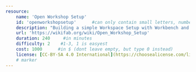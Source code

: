 ```yaml
---
resource:
    name: 'Open Workshop Setup'
    id: 'openworkshopsetup'      #can only contain small letters, numbers, minus and underscore. needs to be the same as the file name
    description: "Building a simple Workspace Setup with Workbench and Wall to organise tools and materials to get started with prototyping #OpenTech builds"
    url: 'https://wikifab.org/wiki/Open_Workshop_Setup'
    duration: 240     #in minutes
    difficulty: 2    #1-3, 1 is easyest
    cost: 1000      #in $ (dont leave empty, but type 0 instead)
    license: [CC-BY-SA 4.0 International](https://choosealicense.com/licenses/cc-by-sa-4.0/) #e.g. CC BY-SA 4.0
    # marker
---
```

